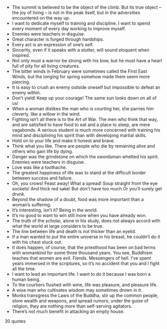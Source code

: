  - The summit is believed to be the object of the climb. But its true object – the joy of living – is not in the peak itself, but in the adversities encountered on the way up.
 - I want to dedicate myself to training and discipline. I want to spend every moment of every day working to improve myself.
 - Enemies were teachers in disguise.
 - Great character is forged through hardships.
 - Every act is an expression of one’s self.
 - Sincerity, even if it speaks with a stutter, will sound eloquent when inspired.
 - Not only must a warrior be strong with his bow, but he must have a heart full of pity for all living creatures.
 - The bitter winds in February were sometimes called the First East Winds, but the longing for spring somehow made them seem more piercing.
 - It is easy to crush an enemy outside oneself but impossible to defeat an enemy within.
 - Don’t yield! Keep up your courage! The same sun looks down on all of us!
 - When a woman dislikes the man who is courting her, she parries him cleverly, like a willow in the wind.
 - Fighting isn’t all there is to the Art of War. The men who think that way, and are satisfied to have food to eat and a place to sleep, are mere vagabonds. A serious student is much more concerned with training his mind and disciplining his spirit than with developing martial skills.
 - Hold on to your life and make it honest and brave.
 - Think what you like. There are people who die by remaining alive and others who gain life by dying.
 - Danger was the grindstone on which the swordsman whetted his spirit. Enemies were teachers in disguise.
 - Love was like a toothache.
 - The greatest happiness of life was to stand at the difficult border between success and failure.
 - Oh, you crows! Feast away! What a spread! Soup straight from the eye sockets! And thick red sake! But don’t have too much Or you’ll surely get drunk.
 - Beyond the shadow of a doubt, food was more important than a woman’s suffering.
 - It’s interesting, isn’t it? Being in the world.
 - It’s no good to want to win still more when you have already won.
 - The truth of the scholar, alone in his study, does not always accord with what the world at large considers to be true.
 - The line between life and death is not thicker than an eyelid.
 - If a man wanted to put the entire universe in his breast, he couldn’t do it with his chest stuck out.
 - It does happen, of course, that the priesthood has been on bad terms with womankind for some three thousand years. You see, Buddhism teaches that women are evil. Fiends. Messengers of hell. I’ve spent years immersed in the scriptures, so it’s no accident that you and I fight all the time.
 - I want to lead an important life. I want to do it because I was born a human being.
 - To the courtiers flushed with wine, life was pleasure, and pleasure life.
 - A wise man who cultivates wisdom may sometimes drown in it.
 - Monks transgress the Laws of the Buddha, stir up the common people, store wealth and weapons, and spread rumors; under the guise of religion, they are nothing more than self-serving agitators.
 - There’s not much benefit in attacking an empty house.

30 quotes